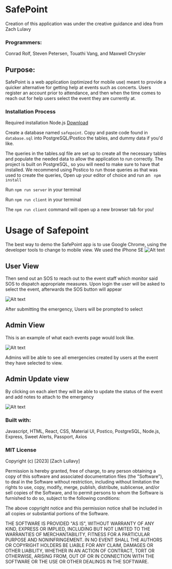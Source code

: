 # SafePoint


Creation of this application was under the creative guidance and idea from Zach Lulavy
### Programmers:
Conrad Rolf,
Steven Petersen,
Touathi Vang, and
Maxwell Chrysler




## Purpose:


SafePoint is a web application (optimized for mobile use) meant to provide a quicker alternative for getting help at events such as concerts. Users register an account prior to attendance, and then when the time comes to reach out for help users select the event they are currently at.


### Installation Process


Required installation 
Node.js [Download](https://nodejs.org/en/download)


Create a database named `safepoint`.
Copy and paste code found in `database.sql` into PostgreSQL/Postico the tables, and dummy data if you'd like.


The queries in the tables.sql file are set up to create all the necessary tables and populate the needed data to allow the application to run correctly. The project is built on PostgreSQL, so you will need to make sure to have that installed. We recommend using Postico to run those queries as that was used to create the queries,
Open up your editor of choice and run an ` npm install`


Run `npm run server` in your terminal


Run `npm run client` in your terminal


The `npm run client` command will open up a new browser tab for you!




# Usage of Safepoint


The best way to demo the SafePoint app is to use Google Chrome, using the developer tools to change to mobile view. We used the iPhone SE ![Alt text](<Screenshot 2023-08-10 at 10.27.22 AM.png>)


## User View
Then send out an SOS to reach out to the event staff which monitor said SOS to dispatch appropriate measures.
Upon login the user will be asked to select the event, afterwards the SOS button will appear


![Alt text](<Screenshot 2023-08-10 at 10.13.06 AM.png>)


After submitting the emergency, Users will be prompted to select


## Admin View
This is an example of what each events page would look like.


![Alt text](<Screenshot 2023-08-10 at 10.16.11 AM.png>)




Admins will be able to see all emergencies created by users at the event they have selected to view.




## Admin Update view
By clicking on each alert they will be able to update the status of the event and add notes to attach to the emergency


![Alt text](<Screenshot 2023-08-10 at 9.32.35 AM.png>)




### Built with:


Javascript, HTML, React, CSS, Material UI, Postico, PostgreSQL, Node.js, Express, Sweet Alerts, Passport, Axios


### MIT License




Copyright (c) [2023] [Zach Lullavy]


Permission is hereby granted, free of charge, to any person obtaining a copy
of this software and associated documentation files (the "Software"), to deal
in the Software without restriction, including without limitation the rights
to use, copy, modify, merge, publish, distribute, sublicense, and/or sell
copies of the Software, and to permit persons to whom the Software is
furnished to do so, subject to the following conditions:


The above copyright notice and this permission notice shall be included in all
copies or substantial portions of the Software.


THE SOFTWARE IS PROVIDED "AS IS", WITHOUT WARRANTY OF ANY KIND, EXPRESS OR
IMPLIED, INCLUDING BUT NOT LIMITED TO THE WARRANTIES OF MERCHANTABILITY,
FITNESS FOR A PARTICULAR PURPOSE AND NONINFRINGEMENT. IN NO EVENT SHALL THE
AUTHORS OR COPYRIGHT HOLDERS BE LIABLE FOR ANY CLAIM, DAMAGES OR OTHER
LIABILITY, WHETHER IN AN ACTION OF CONTRACT, TORT OR OTHERWISE, ARISING FROM,
OUT OF OR IN CONNECTION WITH THE SOFTWARE OR THE USE OR OTHER DEALINGS IN THE
SOFTWARE.









